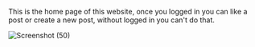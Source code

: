 This is the home page of this website, once you logged in you can like a post or create a new post, without logged in you can't do that.


![Screenshot (50)](https://user-images.githubusercontent.com/79981696/152800727-dfc070b6-3c86-4808-b36a-209c3caf79c5.png)
